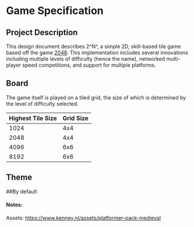 # Game Specification
## Project Description
This design document describes 2^N^, a simple 2D, skill-based tile game based off the game [2048](https://play2048.co/).  This implementation includes several innovations including multiple levels of difficulty (hence the name), networked multi-player speed competitions, and support for multiple platforms.

## Board
The game itself is played on a tiled grid, the size of which is determined by the level of difficulty selected.

| Highest Tile Size | Grid Size |
|-------------------|-----------|
| 1024              | 4x4       |
| 2048              | 4x4       |
| 4096              | 6x6       |
| 8192              | 6x6       |

## Theme

##By default
#### Notes:
Assets: https://www.kenney.nl/assets/platformer-pack-medieval
<!--stackedit_data:
eyJoaXN0b3J5IjpbMTQzNDQ0MDg5NiwyMjc1OTc1NDAsMTE3Mz
c2OTEyMSwtMTc0NDg1NDI2NF19
-->